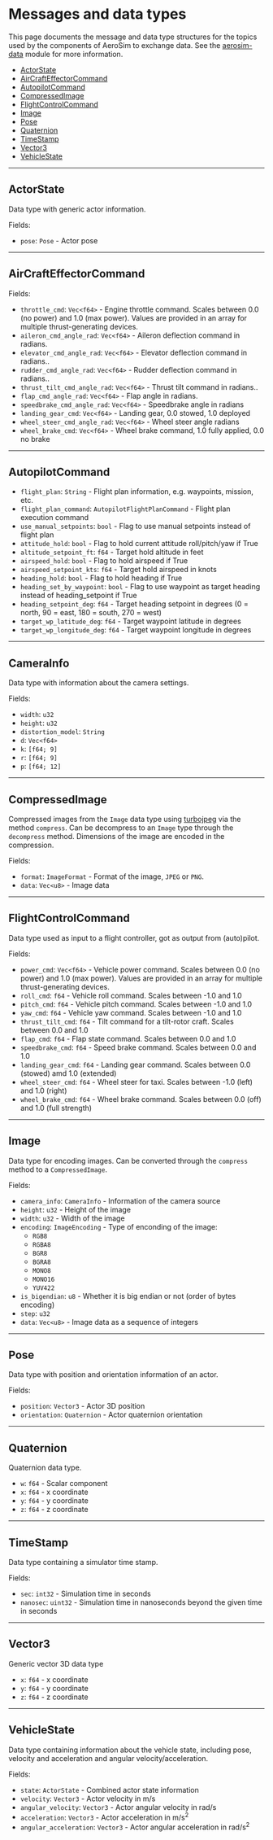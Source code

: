 # Messages and data types

This page documents the message and data type structures for the topics used by the components of AeroSim to exchange data. See the [aerosim-data](https://github.com/aerosim-open/aerosim/tree/main/aerosim-data) module for more information.

* [ActorState](#actorstate)
* [AirCraftEffectorCommand](#aircrafteffectorcommand)
* [AutopilotCommand](#autopilotcommand)
* [CompressedImage](#compressedimage)
* [FlightControlCommand](#flightcontrolcommand)
* [Image](#image)
* [Pose](#pose)
* [Quaternion](#quaternion)
* [TimeStamp](#timestamp)
* [Vector3](#vector3)
* [VehicleState](#vehiclestate)

---

## ActorState

Data type with generic actor information.

Fields:

* `pose`: `Pose` - Actor pose

---

## AirCraftEffectorCommand

Fields:

* `throttle_cmd`: `Vec<f64>` - Engine throttle command. Scales between 0.0 (no power) and 1.0 (max power). Values are provided in an array for multiple thrust-generating devices.
* `aileron_cmd_angle_rad`: `Vec<f64>` - Aileron deflection command in radians.
* `elevator_cmd_angle_rad`: `Vec<f64>` - Elevator deflection command in radians..
* `rudder_cmd_angle_rad`: `Vec<f64>` - Rudder deflection command in radians..
* `thrust_tilt_cmd_angle_rad`: `Vec<f64>` - Thrust tilt command in radians..
* `flap_cmd_angle_rad`: `Vec<f64>` -  Flap angle in radians.
* `speedbrake_cmd_angle_rad`: `Vec<f64>` - Speedbrake angle in radians
* `landing_gear_cmd`: `Vec<f64>` - Landing gear, 0.0 stowed, 1.0 deployed
* `wheel_steer_cmd_angle_rad`: `Vec<f64>` - Wheel steer angle radians
* `wheel_brake_cmd`: `Vec<f64>` - Wheel brake command, 1.0 fully applied, 0.0 no brake

---

## AutopilotCommand

* `flight_plan`: `String` - Flight plan information, e.g. waypoints, mission, etc.
* `flight_plan_command`: `AutopilotFlightPlanCommand` - Flight plan execution command
* `use_manual_setpoints`: `bool` - Flag to use manual setpoints instead of flight plan
* `attitude_hold`: `bool` - Flag to hold current attitude roll/pitch/yaw if True
* `altitude_setpoint_ft`: `f64` - Target hold altitude in feet
* `airspeed_hold`: `bool` - Flag to hold airspeed if True
* `airspeed_setpoint_kts`: `f64` - Target hold airspeed in knots
* `heading_hold`: `bool` - Flag to hold heading if True
* `heading_set_by_waypoint`: `bool` - Flag to use waypoint as target heading instead of heading_setpoint if True
* `heading_setpoint_deg`: `f64` - Target heading setpoint in degrees (0 = north, 90 = east, 180 = south, 270 = west)
* `target_wp_latitude_deg`: `f64` - Target waypoint latitude in degrees
* `target_wp_longitude_deg`: `f64` - Target waypoint longitude in degrees

---

## CameraInfo

Data type with information about the camera settings.

Fields:

* `width`: `u32`
* `height`: `u32`
* `distortion_model`: `String`
* `d`: `Vec<f64>`
* `k`: `[f64; 9]`
* `r`: `[f64; 9]`
* `p`: `[f64; 12]`

---

## CompressedImage

Compressed images from the `Image` data type using [turbojpeg](https://docs.rs/turbojpeg/latest/turbojpeg/) via the method `compress`. Can be decompress to an `Image` type through the `decompress` method. Dimensions of the image are encoded in the compression.

Fields:

* `format`: `ImageFormat` - Format of the image, `JPEG` or `PNG`.
* `data`: `Vec<u8>` - Image data

---

## FlightControlCommand

Data type used as input to a flight controller, got as output from (auto)pilot.

Fields:

* `power_cmd`: `Vec<f64>` - Vehicle power command. Scales between 0.0 (no power) and 1.0 (max power). Values are provided in an array for multiple thrust-generating devices.
* `roll_cmd`: `f64` - Vehicle roll command. Scales between -1.0 and 1.0
* `pitch_cmd`: `f64` - Vehicle pitch command. Scales between -1.0 and 1.0
* `yaw_cmd`: `f64` - Vehicle yaw command. Scales between -1.0 and 1.0
* `thrust_tilt_cmd`: `f64` - Tilt command for a tilt-rotor craft. Scales between 0.0 and 1.0
* `flap_cmd`: `f64` - Flap state command. Scales between 0.0 and 1.0
* `speedbrake_cmd`: `f64` - Speed brake command. Scales between 0.0 and 1.0
* `landing_gear_cmd`: `f64` - Landing gear command. Scales between 0.0 (stowed) amd 1.0 (extended)
* `wheel_steer_cmd`: `f64` - Wheel steer for taxi. Scales between -1.0 (left) and 1.0 (right)
* `wheel_brake_cmd`: `f64` - Wheel brake command. Scales between 0.0 (off) and 1.0 (full strength)

---

## Image

Data type for encoding images. Can be converted through the `compress` method to a `CompressedImage`.

Fields:

* `camera_info`: `CameraInfo` - Information of the camera source
* `height`: `u32` - Height of the image
* `width`: `u32` - Width of the image 
* `encoding`: `ImageEncoding` - Type of enconding of the image:
    - `RGB8`
    - `RGBA8`
    - `BGR8`
    - `BGRA8`
    - `MONO8`
    - `MONO16`
    - `YUV422`
* `is_bigendian`: `u8` - Whether it is big endian or not (order of bytes encoding)
* `step`: `u32`
* `data`: `Vec<u8>` - Image data as a sequence of integers

---

## Pose

Data type with position and orientation information of an actor.

Fields:

* `position`: `Vector3` - Actor 3D position
* `orientation`: `Quaternion` - Actor quaternion orientation

---

## Quaternion

Quaternion data type.

* `w`: `f64` - Scalar component
* `x`: `f64` - x coordinate
* `y`: `f64` - y coordinate
* `z`: `f64` - z coordinate

---

## TimeStamp

Data type containing a simulator time stamp.

Fields:

* `sec`: `int32` - Simulation time in seconds
* `nanosec`: `uint32` - Simulation time in nanoseconds beyond the given time in seconds

---

## Vector3

Generic vector 3D data type

* `x`: `f64` - x coordinate
* `y`: `f64` - y coordinate
* `z`: `f64` - z coordinate

---

## VehicleState

Data type containing information about the vehicle state, including pose, velocity and acceleration and angular velocity/acceleration.

Fields:

* `state`: `ActorState` - Combined actor state information
* `velocity`: `Vector3` - Actor velocity in m/s
* `angular_velocity`: `Vector3` - Actor angular velocity in rad/s
* `acceleration`: `Vector3` - Actor acceleration in m/s<sup>2</sup>
* `angular_acceleration`: `Vector3` - Actor angular acceleration in rad/s<sup>2</sup>

